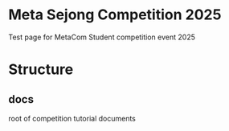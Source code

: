 # Meta Sejong Competition 2025
Test page for MetaCom Student competition event 2025

# Structure

## docs

root of competition tutorial documents
